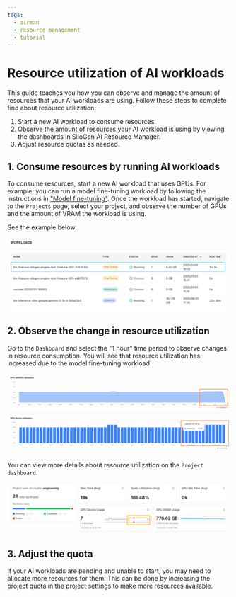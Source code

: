 ```yaml
---
tags:
  - airman
  - resource management
  - tutorial
---
```


# Resource utilization of AI workloads

This guide teaches you how you can observe and manage the amount of resources that your AI workloads are using. Follow these steps to complete find about resource utilization:

1. Start a new AI workload to consume resources.
2. Observe the amount of resources your AI workload is using by viewing the dashboards in SiloGen AI Resource Manager.
3. Adjust resource quotas as needed.

## 1. Consume resources by running AI workloads

To consume resources, start a new AI workload that uses GPUs. For example, you can run a model fine-tuning workload by following the instructions in ["Model fine-tuning"](../../core/docs/developer-center/training/fine-tuning/). Once the workload has started, navigate to the `Projects` page, select your project, and observe the number of GPUs and the amount of VRAM the workload is using.

See the example below:

![A diagram of the workloads using resources.](../media/workloads-running.png)

## 2. Observe the change in resource utilization

Go to the `Dashboard` and select the "1 hour" time period to observe changes in resource consumption. You will see that resource utilization has increased due to the model fine-tuning workload.

![A diagram of the resource utilization.](../media/resource-consumption-after.png)

You can view more details about resource utilization on the `Project dashboard`.

![A diagram of the resource utilization.](../media/projects-dashboard-after.png)

## 3. Adjust the quota

If your AI workloads are pending and unable to start, you may need to allocate more resources for them. This can be done by increasing the project quota in the project settings to make more resources available.
